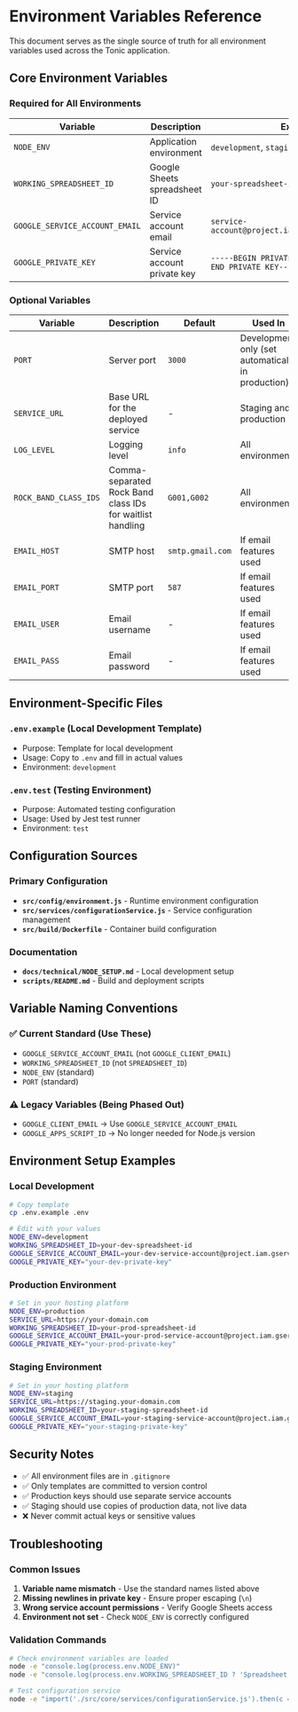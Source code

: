 # Environment Variables Reference

This document serves as the single source of truth for all environment variables used across the Tonic application.

## Core Environment Variables

### Required for All Environments

| Variable | Description | Example | Used In |
|----------|-------------|---------|---------|
| `NODE_ENV` | Application environment | `development`, `staging`, `production` | All environments |
| `WORKING_SPREADSHEET_ID` | Google Sheets spreadsheet ID | `your-spreadsheet-id-here` | All environments |
| `GOOGLE_SERVICE_ACCOUNT_EMAIL` | Service account email | `service-account@project.iam.gserviceaccount.com` | All environments |
| `GOOGLE_PRIVATE_KEY` | Service account private key | `-----BEGIN PRIVATE KEY-----\n...\n-----END PRIVATE KEY-----` | All environments |

### Optional Variables

| Variable | Description | Default | Used In |
|----------|-------------|---------|---------|
| `PORT` | Server port | `3000` | Development only (set automatically in production) |
| `SERVICE_URL` | Base URL for the deployed service | - | Staging and production |
| `LOG_LEVEL` | Logging level | `info` | All environments |
| `ROCK_BAND_CLASS_IDS` | Comma-separated Rock Band class IDs for waitlist handling | `G001,G002` | All environments |
| `EMAIL_HOST` | SMTP host | `smtp.gmail.com` | If email features used |
| `EMAIL_PORT` | SMTP port | `587` | If email features used |
| `EMAIL_USER` | Email username | - | If email features used |
| `EMAIL_PASS` | Email password | - | If email features used |

## Environment-Specific Files

### `.env.example` (Local Development Template)
- Purpose: Template for local development
- Usage: Copy to `.env` and fill in actual values
- Environment: `development`

### `.env.test` (Testing Environment)
- Purpose: Automated testing configuration
- Usage: Used by Jest test runner
- Environment: `test`

## Configuration Sources

### Primary Configuration
- **`src/config/environment.js`** - Runtime environment configuration
- **`src/services/configurationService.js`** - Service configuration management
- **`src/build/Dockerfile`** - Container build configuration

### Documentation
- **`docs/technical/NODE_SETUP.md`** - Local development setup
- **`scripts/README.md`** - Build and deployment scripts

## Variable Naming Conventions

### ✅ Current Standard (Use These)
- `GOOGLE_SERVICE_ACCOUNT_EMAIL` (not `GOOGLE_CLIENT_EMAIL`)
- `WORKING_SPREADSHEET_ID` (not `SPREADSHEET_ID`)
- `NODE_ENV` (standard)
- `PORT` (standard)

### ⚠️ Legacy Variables (Being Phased Out)
- `GOOGLE_CLIENT_EMAIL` → Use `GOOGLE_SERVICE_ACCOUNT_EMAIL`
- `GOOGLE_APPS_SCRIPT_ID` → No longer needed for Node.js version

## Environment Setup Examples

### Local Development
```bash
# Copy template
cp .env.example .env

# Edit with your values
NODE_ENV=development
WORKING_SPREADSHEET_ID=your-dev-spreadsheet-id
GOOGLE_SERVICE_ACCOUNT_EMAIL=your-dev-service-account@project.iam.gserviceaccount.com
GOOGLE_PRIVATE_KEY="your-dev-private-key"
```

### Production Environment
```bash
# Set in your hosting platform
NODE_ENV=production
SERVICE_URL=https://your-domain.com
WORKING_SPREADSHEET_ID=your-prod-spreadsheet-id
GOOGLE_SERVICE_ACCOUNT_EMAIL=your-prod-service-account@project.iam.gserviceaccount.com
GOOGLE_PRIVATE_KEY="your-prod-private-key"
```

### Staging Environment
```bash
# Set in your hosting platform
NODE_ENV=staging
SERVICE_URL=https://staging.your-domain.com
WORKING_SPREADSHEET_ID=your-staging-spreadsheet-id
GOOGLE_SERVICE_ACCOUNT_EMAIL=your-staging-service-account@project.iam.gserviceaccount.com
GOOGLE_PRIVATE_KEY="your-staging-private-key"
```

## Security Notes

- ✅ All environment files are in `.gitignore`
- ✅ Only templates are committed to version control
- ✅ Production keys should use separate service accounts
- ✅ Staging should use copies of production data, not live data
- ❌ Never commit actual keys or sensitive values

## Troubleshooting

### Common Issues
1. **Variable name mismatch** - Use the standard names listed above
2. **Missing newlines in private key** - Ensure proper escaping (`\n`)
3. **Wrong service account permissions** - Verify Google Sheets access
4. **Environment not set** - Check `NODE_ENV` is correctly configured

### Validation Commands
```bash
# Check environment variables are loaded
node -e "console.log(process.env.NODE_ENV)"
node -e "console.log(process.env.WORKING_SPREADSHEET_ID ? 'Spreadsheet ID set' : 'Missing spreadsheet ID')"

# Test configuration service
node -e "import('./src/core/services/configurationService.js').then(c => console.log('Config loaded'))"
```
